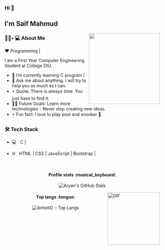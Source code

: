 
### Hi 👋
<h2> I'm Saif Mahmud</h2>

<img align='right' src="https://media.giphy.com/media/M9gbBd9nbDrOTu1Mqx/giphy.gif" width="230">

<h3> 👨🏻• 💻 About Me </h3>
 
:heart: Programming |

I am a First Year Computer Engineering Student at College DIU.
- 🌱 I’m currently learning  C program |  
- 💬 Ask me about anything. I will try to help you as much as I can.
- ⚡ Quote: There is always time. You just have to find it.
- 💪🏼 Future Goals: Learn more technologies - Never stop creating new ideas.
- ⚡ Fun fact: I love to play pool and snooker 🎱.


<h3>🛠 Tech Stack</h3>



- 💻 &nbsp; C | 

- 🌐 &nbsp; HTML | CSS | JavaScript | Bootstrap |
<br>

<h4 align="center">Profile stats :musical_keyboard:</h4>

<p align="center">
<img src="https://github-readme-stats.vercel.app/api?username=Saif-Mahmud-99&&show_icons=true&theme=radical&line_height=27&v=5" alt="Aryan's GitHub Stats" /> 
</p>


<img align="right" alt="GIF" height="170px" src="https://media.giphy.com/media/J5B1Y8QZnzXXbLQIBu/giphy.gif" />

<h4 align="center">Top langs :tongue:</h4>

<p align="center"><img src="https://github-readme-stats.vercel.app/api/top-langs/?username=Saif-Mahmud-99&langs_count=10&theme=tokyonight&layout=compact" alt="AnhellO :: Top Langs" /></p>


